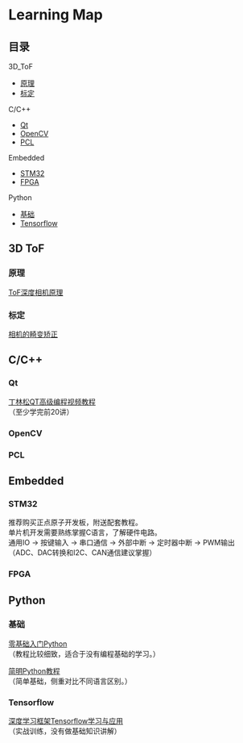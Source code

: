 
# Learning Map

## 目录  
  
3D_ToF

* [原理](###原理 '标题')
* [标定](###标定 '标定')

C/C++  

* [Qt](###Qt 'Qt')  
* [OpenCV](###OpenCV 'OpenCV')  
* [PCL](###PCL 'PCL')  

Embedded

* [STM32](###STM32 'STM32')
* [FPGA](###FPGA 'FPGA')

Python  

* [基础](###基础 '基础')
* [Tensorflow](###Tensorflow 'Tensorflow')

## 3D ToF

### 原理

[ToF深度相机原理](http://sunhx.cn/a/tuxiang/2019/0421/51.html 'ToF深度相机原理')

### 标定

[相机的畸变矫正](http://sunhx.cn/a/tuxiang/2019/0420/48.html '相机的畸变矫正')

## C/C++

### Qt

[丁林松QT高级编程视频教程](http://www.icoolxue.com/album/show/282 '丁林松QT高级编程视频教程')  
（至少学完前20讲）  

### OpenCV

### PCL

## Embedded

### STM32

推荐购买正点原子开发板，附送配套教程。  
单片机开发需要熟练掌握C语言，了解硬件电路。  
通用IO -> 按键输入 -> 串口通信 -> 外部中断 -> 定时器中断 -> PWM输出  
（ADC、DAC转换和I2C、CAN通信建议掌握）  

### FPGA

## Python

### 基础

[零基础入门Python](https://www.bilibili.com/video/av4050443?from=search&seid=2515798939366199627 '零基础入门python')  
（教程比较细致，适合于没有编程基础的学习。）  
  
[简明Python教程](http://www.kuqin.com/abyteofpython_cn/ '简明Python教程')  
（简单基础，侧重对比不同语言区别。）  
  
### Tensorflow

[深度学习框架Tensorflow学习与应用](https://www.bilibili.com/video/av20542427?from=search&seid=5043446637980668181 '深度学习框架Tensorflow学习与应用')  
（实战训练，没有做基础知识讲解）
